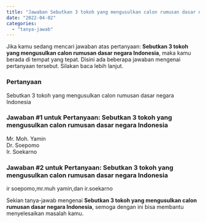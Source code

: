 ```yaml
---
title: "Jawaban Sebutkan 3 tokoh yang mengusulkan calon rumusan dasar negara Indonesia"
date: "2022-04-02"
categories: 
  - "tanya-jawab"
---
```


Jika kamu sedang mencari jawaban atas pertanyaan: **Sebutkan 3 tokoh yang mengusulkan calon rumusan dasar negara Indonesia**, maka kamu berada di tempat yang tepat. Disini ada beberapa jawaban mengenai pertanyaan tersebut. Silakan baca lebih lanjut.

### Pertanyaan

Sebutkan 3 tokoh yang mengusulkan calon rumusan dasar negara Indonesia

### Jawaban #1 untuk Pertanyaan: Sebutkan 3 tokoh yang mengusulkan calon rumusan dasar negara Indonesia

Mr. Moh. Yamin  
Dr. Soepomo  
Ir. Soekarno

### Jawaban #2 untuk Pertanyaan: Sebutkan 3 tokoh yang mengusulkan calon rumusan dasar negara Indonesia

ir soepomo,mr.muh yamin,dan ir.soekarno

Sekian tanya-jawab mengenai **Sebutkan 3 tokoh yang mengusulkan calon rumusan dasar negara Indonesia**, semoga dengan ini bisa membantu menyelesaikan masalah kamu.
